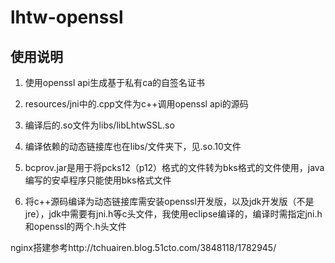 # lhtw-openssl
## 使用说明
1. 使用openssl api生成基于私有ca的自签名证书

2. resources/jni中的.cpp文件为c++调用openssl api的源码

3. 编译后的.so文件为libs/libLhtwSSL.so

4. 编译依赖的动态链接库也在libs/文件夹下，见.so.10文件

5. bcprov.jar是用于将pcks12（p12）格式的文件转为bks格式的文件使用，java编写的安卓程序只能使用bks格式文件


6. 将c++源码编译为动态链接库需安装openssl开发版，以及jdk开发版（不是jre），jdk中需要有jni.h等c头文件，我使用eclipse编译的，编译时需指定jni.h和openssl的两个.h头文件


nginx搭建参考http://tchuairen.blog.51cto.com/3848118/1782945/
